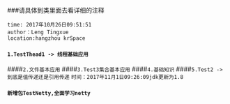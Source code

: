 ###请具体到类里面去看详细的注释
```
time: 2017年10月26日09:51:51
author：Leng Tingxue
location:hangzhou krSpace
```
#### `1.TestThead1 -> 线程基础应用`
####`2.文件基本应用`
####`3.Test3集合基本应用`
####`4.基础知识`
####`5.Test2 ->到底是值传递还是引用传递`
`时间：2017年11月1日09:26:09jdk更新为1.8`
#### `新增包TestNetty,全面学习netty`